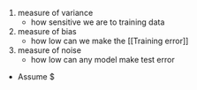 1. measure of variance
	- how sensitive we are to training data
2. measure of bias
	- how low can we make the [[Training error]]
3. measure of noise
	- how low can any model make test error

- Assume $